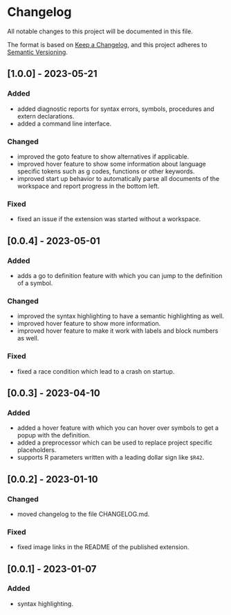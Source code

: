 # Changelog

All notable changes to this project will be documented in this file.

The format is based on [Keep a Changelog](https://keepachangelog.com/en/1.0.0/),
and this project adheres to [Semantic Versioning](https://semver.org/spec/v2.0.0.html).

## [1.0.0] - 2023-05-21

### Added 

- added diagnostic reports for syntax errors, symbols, procedures and extern declarations.
- added a command line interface.

### Changed 

- improved the goto feature to show alternatives if applicable.
- improved hover feature to show some information about language specific tokens such as g codes, functions or other keywords.
- improved start up behavior to automatically parse all documents of the workspace and report progress in the bottom left.

### Fixed 

- fixed an issue if the extension was started without a workspace.

## [0.0.4] - 2023-05-01

### Added 

- adds a go to definition feature with which you can jump to the definition of a symbol.

### Changed 

- improved the syntax highlighting to have a semantic highlighting as well.
- improved hover feature to show more information.
- improved hover feature to make it work with labels and block numbers as well.

### Fixed 

- fixed a race condition which lead to a crash on startup.

## [0.0.3] - 2023-04-10

### Added 

- added a hover feature with which you can hover over symbols to get a popup with the definition.
- added a preprocessor which can be used to replace project specific placeholders.
- supports R parameters written with a leading dollar sign like `$R42`.

## [0.0.2] - 2023-01-10

### Changed 

- moved changelog to the file CHANGELOG.md.

### Fixed

- fixed image links in the README of the published extension.

## [0.0.1] - 2023-01-07

### Added 

- syntax highlighting.